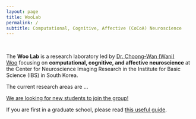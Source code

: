 ```yaml
---
layout: page
title: WooLab
permalink: /
subtitle: Computational, Cognitive, Affective (CoCoA) Neuroscience
---
```

&nbsp;

The <strong>Woo Lab</strong> is a research laboratory led by <a href="http://wanirepo.github.io" target="_blank">Dr. Choong-Wan (Wani) Woo</a> focusing on <strong>computational, cognitive, and affective neuroscience</strong> at the Center for Neuroscience Imaging Research in the Institute for Basic Science (IBS) in South Korea. 

The current research areas are ...

[We are looking for new students to join the group!](position)

If you are first in a graduate school, please read [this useful guide](/resources/beginning-students).

